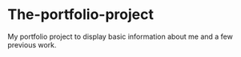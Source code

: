# The-portfolio-project
My portfolio project to display basic information about me and a few previous work.
